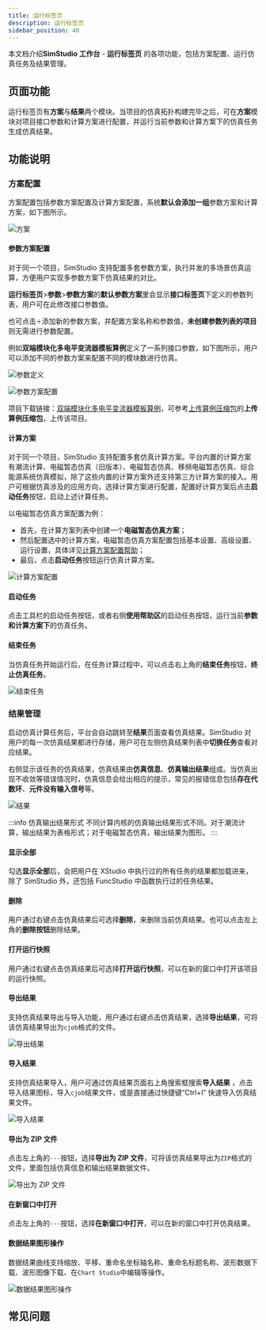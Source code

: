 ```yaml
---
title: 运行标签页
description: 运行标签页
sidebar_position: 40
---
```


本文档介绍**SimStudio 工作台** - **运行标签页** 的各项功能，包括方案配置、运行仿真任务及结果管理。

## 页面功能

运行标签页有**方案**与**结果**两个模块。当项目的仿真拓扑构建完毕之后，可在**方案**模块对项目接口参数和计算方案进行配置，并运行当前参数和计算方案下的仿真任务生成仿真结果。

## 功能说明

### 方案配置

方案配置包括参数方案配置及计算方案配置，系统**默认会添加一组**参数方案和计算方案，如下图所示。

![方案](./1.png)

#### 参数方案配置

对于同一个项目，SimStudio 支持配置多套参数方案，执行并发的多场景仿真运算，方便用户实现多参数方案下仿真结果的对比。

**运行标签页**>**参数**>**参数方案**的**默认参数方案**里会显示**接口标签页**下定义的参数列表，用户可在此修改接口参数值。

也可点击`＋`添加新的参数方案，并配置方案名称和参数值，**未创建参数列表的项目**则无需进行参数配置。

例如**双端模块化多电平变流器模板算例**定义了一系列接口参数，如下图所示，用户可以添加不同的参数方案来配置不同的模块数进行仿真。

![参数定义](./2.png)

![参数方案配置](./3.png)

项目下载链接：[双端模块化多电平变流器模板算例](./model_CloudPSS_MMC_Benchmark.zip)，可参考[上传算例压缩包](../../../../../../account/app/simstuido/index.md#项目管理)的**上传算例压缩包**，上传该项目。

#### 计算方案

对于同一个项目，SimStudio 支持配置多套仿真计算方案。平台内置的计算方案有潮流计算、电磁暂态仿真（旧版本）、电磁暂态仿真、移频电磁暂态仿真、综合能源系统仿真模拟，除了这些内置的计算方案外还支持第三方计算方案的接入。用户可根据仿真涉及的应用方向，选择计算方案进行配置，配置好计算方案后点击**启动任务**按钮，启动上述计算任务。

以电磁暂态仿真方案配置为例：

+ 首先，在计算方案列表中创建一个**电磁暂态仿真方案**；
+ 然后配置选中的计算方案，电磁暂态仿真方案配置包括基本设置、高级设置、运行设置，具体详见[计算方案配置帮助](../../../basic/parameterCalculate/index.md)；
+ 最后，点击**启动任务**按钮运行仿真计算方案。

![计算方案配置](./4.png)

#### 启动任务 

点击工具栏的启动任务按钮，或者右侧**使用帮助区**的启动任务按钮，运行当前**参数和计算方案下**的仿真任务。

#### 结束任务 

当仿真任务开始运行后，在任务计算过程中，可以点击右上角的**结束任务**按钮，**终止仿真任务**。

![结束任务](./5.png)

### 结果管理

启动仿真计算任务后，平台会自动跳转至**结果**页面查看仿真结果。SimStudio 对用户的每一次仿真结果都进行存储，用户可在左侧仿真结果列表中**切换任务**查看对应结果。

右侧显示该任务的仿真结果，仿真结果由**仿真信息**、**仿真输出结果**组成。当仿真出现不收敛等错误情况时，仿真信息会给出相应的提示，常见的报错信息包括**存在代数环**、**元件没有输入信号**等。

![结果](./6.png)

:::info 仿真输出结果形式
不同计算内核的仿真输出结果形式不同。对于潮流计算，输出结果为表格形式；对于电磁暂态仿真，输出结果为图形。
:::

#### 显示全部

勾选**显示全部**后，会把用户在 XStudio 中执行过的所有任务的结果都加载进来，除了 SimStudio 外，还包括 FuncStudio 中函数执行过的任务结果。

#### 删除

用户通过右键点击仿真结果后可选择**删除**，来删除当前仿真结果。也可以点击左上角的**删除按钮**删除结果。

#### 打开运行快照

用户通过右键点击仿真结果后可选择**打开运行快照**，可以在新的窗口中打开该项目的运行快照。

#### 导出结果

支持仿真结果导出与导入功能，用户通过右键点击仿真结果，选择**导出结果**，可将该仿真结果导出为`cjob`格式的文件。

![导出结果](./7.png)

#### 导入结果

支持仿真结果导入，用户可通过仿真结果页面右上角搜索框搜索**导入结果** ，点击导入结果图标，导入`cjob`结果文件，或是直接通过快捷键“Ctrl+I” 快速导入仿真结果文件。

![导入结果](./8.png)

#### 导出为 ZIP 文件

点击左上角的`···`按钮，选择**导出为 ZIP 文件**，可将该仿真结果导出为`ZIP`格式的文件，里面包括仿真信息和输出结果数据文件。

![导出为 ZIP 文件](./9.png)

#### 在新窗口中打开 

点击左上角的`···`按钮，选择**在新窗口中打开**，可以在新的窗口中打开仿真结果。

#### 数据结果图形操作 

数据结果曲线支持缩放、平移、重命名坐标轴名称、重命名标题名称、波形数据下载、波形图像下载、在`Chart Studio`中编辑等操作。

![数据结果图形操作](./10.png)

## 常见问题

<!-- 为什么同一套模型能进行电磁暂态仿真却无法进行潮流计算？

:   要使用CloudPSS提供的潮流计算功能，首先需要搭建满足要求的算例。

    目前，潮流计算功能支持的设备元件包含静态负载、三相交流电压源、同步发电机、并联电容/电抗器、三相传输线、三相电阻、三相电感、三相电容、三相双绕组变压器和三相三绕组变压器，更多元件支持将在后续版本中逐步加入。潮流计算功能是围绕着三相交流母线进行的。
    
    因此，上述设备元件中，单电气端口的元件（静态负载、三相交流电压源、同步发电机、并联电容/电抗器）只有当其电气端口与母线直接相连时，才会被计入；对于多电气端口的元件，则其每一个电气端口都必须与母线直接相连。
    
    特别地，电流表可以串入电路中，在潮流计算过程中将被忽略。每条母线至多连接一个电源（三相交流电压源或同步发电机），其节点类型和相关参数在电源的 Power Flow Data 页面指定。未连接电源的母线将作为 PQ 节点参与计算。
    
    同一个算例中可以包含多个独立的网络，每个网络都必须包含且仅包含一个平衡节点。 -->